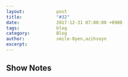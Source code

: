 ```yaml
---
layout:            post
title:             "#32"
date:              2017-12-31 07:00:00 +0900
tags:              blog
category:          Blog
author:            smile-0yen,azihsoyn
excerpt:           
---
```


## Show Notes

